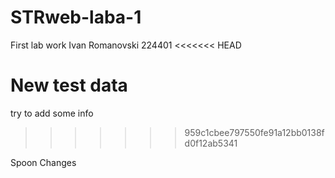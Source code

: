 # STRweb-laba-1
First lab work
Ivan Romanovski 
224401
<<<<<<< HEAD

New test data
=======
try to add some info
>>>>>>> 959c1cbee797550fe91a12bb0138fd0f12ab5341

Spoon Changes
